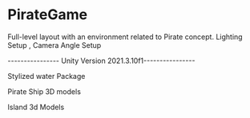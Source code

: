 # PirateGame

Full-level layout with an environment related to Pirate concept.
Lighting Setup , Camera Angle Setup 


---------------- Unity Version 2021.3.10f1----------------

Stylized water Package

Pirate Ship 3D models

Island 3d Models




